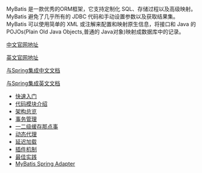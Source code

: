 MyBatis 是一款优秀的ORM框架，它支持定制化 SQL、存储过程以及高级映射。MyBatis 避免了几乎所有的 JDBC 代码和手动设置参数以及获取结果集。MyBatis 可以使用简单的 XML 或注解来配置和映射原生信息，将接口和 Java 的 POJOs(Plain Old Java Objects,普通的 Java对象)映射成数据库中的记录。

[中文官网地址](http://www.mybatis.org/mybatis-3/zh/getting-started.html)

[英文官网地址](http://www.mybatis.org/mybatis-3/getting-started.html)

[与Spring集成中文文档](http://www.mybatis.org/spring/zh/index.html)

[与Spring集成英文文档](http://www.mybatis.org/spring/index.html)

- [快速入门](./quick_start.md)
- [代码模块介绍]()
- [架构总览]()
- [事务管理]()
- [一二级缓存那点事]()
- [动态代理]()
- [延迟加载]()
- [插件机制]()
- [最佳实践]()
- [MyBatis Spring Adapter]()